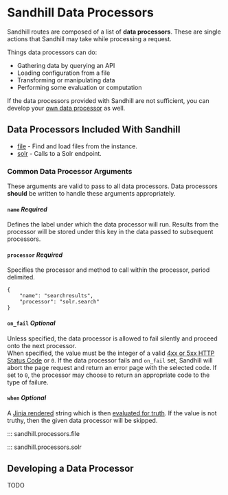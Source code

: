 # Sandhill Data Processors
Sandhill routes are composed of a list of **data processors**. These are single
actions that Sandhill may take while processing a request.

Things data processors can do:

* Gathering data by querying an API
* Loading configuration from a file
* Transforming or manipulating data
* Performing some evaluation or computation

If the data processors provided with Sandhill are not sufficient, you can develop
your [own data processor](#developing-a-data-processor) as well.

## Data Processors Included With Sandhill
* [file](#sandhill.processor.file) - Find and load files from the instance.
* [solr](#sandhill.processors.solr) - Calls to a Solr endpoint.

### Common Data Processor Arguments
These arguments are valid to pass to all data processors. Data processors **should** be written
to handle these arguments appropriately.  

#### `name` _Required_  
Defines the label under which the data processor will run. Results from the processor will be
stored under this key in the data passed to subsequent processors.  

#### `processor` _Required_  
Specifies the processor and method to call within the processor, period delimited.
```
{
    "name": "searchresults",
    "processor": "solr.search"
}
```

#### `on_fail` _Optional_  
Unless specified, the data processor is allowed to fail silently and proceed onto the next processor.  
When specified, the value must be the integer of a valid
[4xx or 5xx HTTP Status Code](https://en.wikipedia.org/wiki/List_of_HTTP_status_codes) or `0`.
If the data processor fails and `on_fail` set, Sandhill will abort the page request and return an error
page with the selected code. If set to `0`, the processor may choose to return an appropriate code to
the type of failure.  

#### `when` _Optional_  
A [Jinja rendered](#TODO) string which is then [evaluated for truth](https://docs.python.org/3/library/stdtypes.html#truth).
If the value is not truthy, then the given data processor will be skipped.  


::: sandhill.processors.file

::: sandhill.processors.solr

## Developing a Data Processor
TODO
